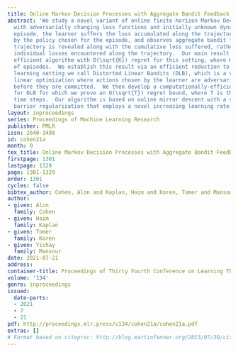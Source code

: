 ```yaml
---
title: Online Markov Decision Processes with Aggregate Bandit Feedback
abstract: 'We study a novel variant of online finite-horizon Markov Decision Processes
  with adversarially changing loss functions and initially unknown dynamics.  In each
  episode, the learner suffers the loss accumulated along the trajectory realized
  by the policy chosen for the episode, and observes aggregate bandit feedback: the
  trajectory is revealed along with the cumulative loss suffered, rather than the
  individual losses encountered along the trajectory.  Our main result is a computationally
  efficient algorithm with O(\sqrt{K}) regret for this setting, where K is the number
  of episodes.  We establish this result via an efficient reduction to a novel bandit
  learning setting we call Distorted Linear Bandits (DLB), which is a variant of bandit
  linear optimization where actions chosen by the learner are adversarially distorted
  before they are committed.  We then develop a computationally-efficient online algorithm
  for DLB for which we prove an O(\sqrt{T}) regret bound, where T is the number of
  time steps.  Our algorithm is based on online mirror descent with a self-concordant
  barrier regularization that employs a novel increasing learning rate schedule.'
layout: inproceedings
series: Proceedings of Machine Learning Research
publisher: PMLR
issn: 2640-3498
id: cohen21a
month: 0
tex_title: Online Markov Decision Processes with Aggregate Bandit Feedback
firstpage: 1301
lastpage: 1329
page: 1301-1329
order: 1301
cycles: false
bibtex_author: Cohen, Alon and Kaplan, Haim and Koren, Tomer and Mansour, Yishay
author:
- given: Alon
  family: Cohen
- given: Haim
  family: Kaplan
- given: Tomer
  family: Koren
- given: Yishay
  family: Mansour
date: 2021-07-21
address:
container-title: Proceedings of Thirty Fourth Conference on Learning Theory
volume: '134'
genre: inproceedings
issued:
  date-parts:
  - 2021
  - 7
  - 21
pdf: http://proceedings.mlr.press/v134/cohen21a/cohen21a.pdf
extras: []
# Format based on citeproc: http://blog.martinfenner.org/2013/07/30/citeproc-yaml-for-bibliographies/
---
```

